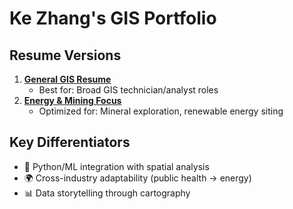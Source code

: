 # Ke Zhang's GIS Portfolio

## Resume Versions
1. **[General GIS Resume](KZhang_General_GIS_Resume.docx)**  
   - Best for: Broad GIS technician/analyst roles  
2. **[Energy & Mining Focus](KZhang_Mining_Renewables_GIS.docx)**  
   - Optimized for: Mineral exploration, renewable energy siting  

## Key Differentiators
- 🎯 Python/ML integration with spatial analysis  
- 🌍 Cross-industry adaptability (public health → energy)  
- 📊 Data storytelling through cartography  
